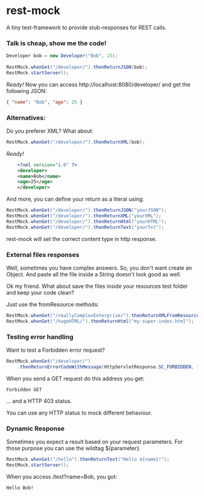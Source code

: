 rest-mock
=========

A tiny test-framework to provide stub-responses for REST calls.
<br />


### Talk is cheap, show me the code! 
``` java
Developer bob = new Developer("Bob", 25);
  
RestMock.whenGet("/developer/").thenReturnJSON(bob);
RestMock.startServer();
```


*Ready!* 
Now you can access http://localhost:8080/developer/ and get the following JSON:
``` json 
{ "name": "Bob", "age": 25 }
```

### Alternatives:

Do you preferer XML? What about:  
``` java
RestMock.whenGet("/developer/").thenReturnXML(bob);
```
  
*Ready!*
``` xml
	<?xml version="1.0" ?>
	<developer>
	<name>Bob</name>
	<age>25</age>
	</developer>
```	

And more, you can define your return as a literal using:
``` java
RestMock.whenGet("/developer/").thenReturnJSON("yourJSON");
RestMock.whenGet("/developer/").thenReturnXML("yourXML");
RestMock.whenGet("/developer/").thenReturnHtml("yourHTML");
RestMock.whenGet("/developer/").thenReturnText("yourTxt");
``` 

rest-mock will set the correct content type in http response.

### External files responses

Well, sometimes you have complex answers. So, you don't want create an Object.
And paste all the file inside a String doesn't look good as well.

Ok my friend. What about save the files inside your resources test folder and keep your code clean?

Just use the fromResource methods:
``` java
RestMock.whenGet("/reallyComplexEnterprise/").thenReturnXMLFromResource("enterprise-answer.xml");
RestMock.whenGet("/hugeHTML/").thenReturnHtml("my-super-index.html");
```

### Testing error handling

Want to test a Forbidden error request?
``` java
RestMock.whenGet("/developer/")
	.thenReturnErrorCodeWithMessage(HttpServletResponse.SC_FORBIDDEN, "Forbidden GET");
```
	
When you send a GET request do this address you get:

	Forbidden GET
	
... and a HTTP 403 status.

You can use any HTTP status to mock different behaviour.

### Dynamic Response

Sometimes you expect a result based on your request parameters.
For those purpose you can use the wildtag ${parameter}.

``` java
RestMock.whenGet("/hello").thenReturnText("Hello ${name}!");
RestMock.startServer();
``` 

When you access /test?name=Bob, you got: 
``` text
Hello Bob!
```
